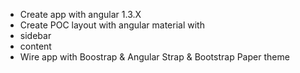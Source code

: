 * Create app with angular 1.3.X
* Create POC layout with angular material with
 * sidebar
 * content
* Wire app with Boostrap & Angular Strap & Bootstrap Paper theme
